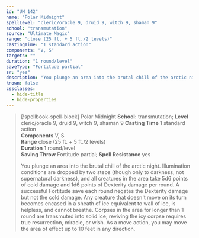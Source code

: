 ```yaml
---
id: "UM_142"
name: "Polar Midnight"
spellLevel: "cleric/oracle 9, druid 9, witch 9, shaman 9"
school: "transmutation"
source: "Ultimate Magic"
range: "close (25 ft. + 5 ft./2 levels)"
castingTime: "1 standard action"
components: "V, S"
targets: ""
duration: "1 round/level"
saveType: "Fortitude partial"
sr: "yes"
description: "You plunge an area into the brutal chill of the arctic night.  Illumination conditions are dropped by two steps (though only to darkness, not supernatural darkness), and all creatures in the area take 5d6 points of cold damage and 1d6 points of Dexterity damage per round. A successful Fortitude save each round negates the Dexterity damage but not the cold damage.  Any creature that doesn't move on its turn becomes encased in a sheath of ice equivalent to wall of ice, is helpless, and cannot breathe. Corpses in the area for longer than 1 round are transmuted into solid ice; reviving the icy corpse requires true resurrection, miracle, or wish. As a move action, you may move the area of effect up to 10 feet in any direction."
known: false
cssclasses:
  - hide-title
  - hide-properties
---
```


> [!spellbook-spell-block] Polar Midnight
> **School:** transmutation; **Level** cleric/oracle 9, druid 9, witch 9, shaman 9
> **Casting Time** 1 standard action  
> **Components** V, S  
> **Range** close (25 ft. + 5 ft./2 levels)  
> **Duration** 1 round/level  
> **Saving Throw** Fortitude partial; **Spell Resistance** yes
> 
> You plunge an area into the brutal chill of the arctic night.  Illumination conditions are dropped by two steps (though only to darkness, not supernatural darkness), and all creatures in the area take 5d6 points of cold damage and 1d6 points of Dexterity damage per round. A successful Fortitude save each round negates the Dexterity damage but not the cold damage.  Any creature that doesn't move on its turn becomes encased in a sheath of ice equivalent to wall of ice, is helpless, and cannot breathe. Corpses in the area for longer than 1 round are transmuted into solid ice; reviving the icy corpse requires true resurrection, miracle, or wish. As a move action, you may move the area of effect up to 10 feet in any direction.